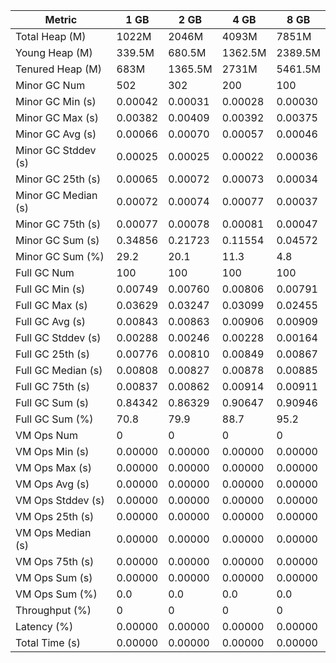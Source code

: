 | Metric | 1 GB | 2 GB | 4 GB | 8 GB |
|------|----|----|----|----|
| Total Heap (M) | 1022M | 2046M | 4093M | 7851M |
| Young Heap (M) | 339.5M | 680.5M | 1362.5M | 2389.5M |
| Tenured Heap (M) | 683M | 1365.5M | 2731M | 5461.5M |
| Minor GC Num | 502 | 302 | 200 | 100 |
| Minor GC Min (s) | 0.00042 | 0.00031 | 0.00028 | 0.00030 |
| Minor GC Max (s) | 0.00382 | 0.00409 | 0.00392 | 0.00375 |
| Minor GC Avg (s) | 0.00066 | 0.00070 | 0.00057 | 0.00046 |
| Minor GC Stddev (s) | 0.00025 | 0.00025 | 0.00022 | 0.00036 |
| Minor GC 25th (s) | 0.00065 | 0.00072 | 0.00073 | 0.00034 |
| Minor GC Median (s) | 0.00072 | 0.00074 | 0.00077 | 0.00037 |
| Minor GC 75th (s) | 0.00077 | 0.00078 | 0.00081 | 0.00047 |
| Minor GC Sum (s) | 0.34856 | 0.21723 | 0.11554 | 0.04572 |
| Minor GC Sum (%) | 29.2 | 20.1 | 11.3 | 4.8 |
| Full GC Num | 100 | 100 | 100 | 100 |
| Full GC Min (s) | 0.00749 | 0.00760 | 0.00806 | 0.00791 |
| Full GC Max (s) | 0.03629 | 0.03247 | 0.03099 | 0.02455 |
| Full GC Avg (s) | 0.00843 | 0.00863 | 0.00906 | 0.00909 |
| Full GC Stddev (s) | 0.00288 | 0.00246 | 0.00228 | 0.00164 |
| Full GC 25th (s) | 0.00776 | 0.00810 | 0.00849 | 0.00867 |
| Full GC Median (s) | 0.00808 | 0.00827 | 0.00878 | 0.00885 |
| Full GC 75th (s) | 0.00837 | 0.00862 | 0.00914 | 0.00911 |
| Full GC Sum (s) | 0.84342 | 0.86329 | 0.90647 | 0.90946 |
| Full GC Sum (%) | 70.8 | 79.9 | 88.7 | 95.2 |
| VM Ops Num | 0 | 0 | 0 | 0 |
| VM Ops Min (s) | 0.00000 | 0.00000 | 0.00000 | 0.00000 |
| VM Ops Max (s) | 0.00000 | 0.00000 | 0.00000 | 0.00000 |
| VM Ops Avg (s) | 0.00000 | 0.00000 | 0.00000 | 0.00000 |
| VM Ops Stddev (s) | 0.00000 | 0.00000 | 0.00000 | 0.00000 |
| VM Ops 25th (s) | 0.00000 | 0.00000 | 0.00000 | 0.00000 |
| VM Ops Median (s) | 0.00000 | 0.00000 | 0.00000 | 0.00000 |
| VM Ops 75th (s) | 0.00000 | 0.00000 | 0.00000 | 0.00000 |
| VM Ops Sum (s) | 0.00000 | 0.00000 | 0.00000 | 0.00000 |
| VM Ops Sum (%) | 0.0 | 0.0 | 0.0 | 0.0 |
| Throughput (%) | 0 | 0 | 0 | 0 |
| Latency (%) | 0.00000 | 0.00000 | 0.00000 | 0.00000 |
| Total Time (s) | 0.00000 | 0.00000 | 0.00000 | 0.00000 |
